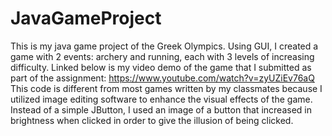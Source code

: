 # JavaGameProject
This is my java game project of the Greek Olympics. Using GUI, I created a game with 2 events: archery and running, each with 3 levels of increasing difficulty. Linked below is my video demo of the game that I submitted as part of the assignment:
https://www.youtube.com/watch?v=zyUZiEv76aQ
This code is different from most games written by my classmates because I utilized image editing software to enhance the visual effects of the game. Instead of a simple JButton, I used an image of a button that increased in brightness when clicked in order to give the illusion of being clicked. 
